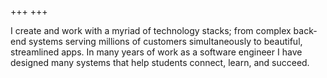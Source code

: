 +++
+++

I create and work with a myriad of technology stacks; from complex 
 back-end systems serving millions of customers simultaneously to beautiful,
 streamlined apps. In many years of work as a software engineer I have 
 designed many systems that help students connect, learn, and succeed. 
